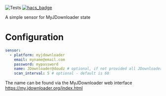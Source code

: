 ![Tests](https://github.com/doudz/homeassistant-myjdownloader/workflows/Tests/badge.svg)
[![hacs_badge](https://img.shields.io/badge/HACS-Custom-orange.svg)](https://github.com/custom-components/hacs)

A simple sensor for MyJDownloader state

# Configuration

``` YAML
sensor:
  - platform: myjdownloader
    email: myname@email.com
    password: mypassword
    name: JDownloader@doudz # optional, if not provided all JDownloader devices will be generated.
    scan_interval: 5 # optional - default is 60
```

The name can be found via the MyJDownloader web interface <https://my.jdownloader.org/index.html>

